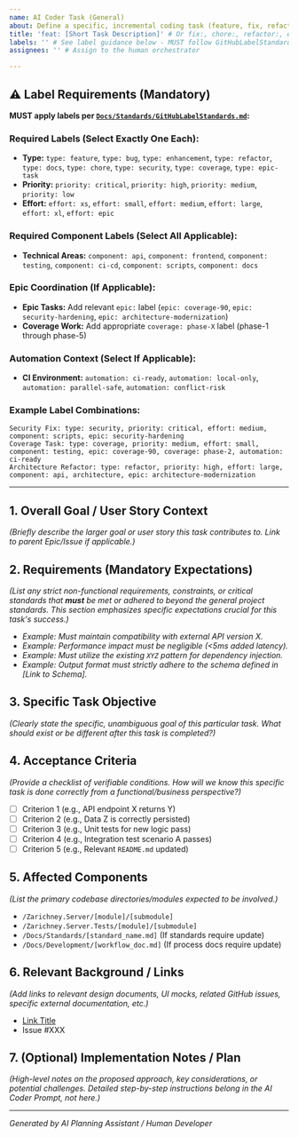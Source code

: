 ```yaml
---
name: AI Coder Task (General)
about: Define a specific, incremental coding task (feature, fix, refactor) suitable for delegation to an AI Coder agent.
title: 'feat: [Short Task Description]' # Or fix:, chore:, refactor:, etc.
labels: '' # See label guidance below - MUST follow GitHubLabelStandards.md
assignees: '' # Assign to the human orchestrator

---
```


## ⚠️ Label Requirements (Mandatory)

**MUST apply labels per [`Docs/Standards/GitHubLabelStandards.md`](../Standards/GitHubLabelStandards.md):**

### **Required Labels (Select Exactly One Each):**
- **Type:** `type: feature`, `type: bug`, `type: enhancement`, `type: refactor`, `type: docs`, `type: chore`, `type: security`, `type: coverage`, `type: epic-task`
- **Priority:** `priority: critical`, `priority: high`, `priority: medium`, `priority: low`
- **Effort:** `effort: xs`, `effort: small`, `effort: medium`, `effort: large`, `effort: xl`, `effort: epic`

### **Required Component Labels (Select All Applicable):**
- **Technical Areas:** `component: api`, `component: frontend`, `component: testing`, `component: ci-cd`, `component: scripts`, `component: docs`

### **Epic Coordination (If Applicable):**
- **Epic Tasks:** Add relevant `epic:` label (`epic: coverage-90`, `epic: security-hardening`, `epic: architecture-modernization`)
- **Coverage Work:** Add appropriate `coverage: phase-X` label (phase-1 through phase-5)

### **Automation Context (Select If Applicable):**
- **CI Environment:** `automation: ci-ready`, `automation: local-only`, `automation: parallel-safe`, `automation: conflict-risk`

### **Example Label Combinations:**
```
Security Fix: type: security, priority: critical, effort: medium, component: scripts, epic: security-hardening
Coverage Task: type: coverage, priority: medium, effort: small, component: testing, epic: coverage-90, coverage: phase-2, automation: ci-ready  
Architecture Refactor: type: refactor, priority: high, effort: large, component: api, architecture, epic: architecture-modernization
```

---

## 1. Overall Goal / User Story Context

*(Briefly describe the larger goal or user story this task contributes to. Link to parent Epic/Issue if applicable.)*

## 2. Requirements (Mandatory Expectations)

*(List any strict non-functional requirements, constraints, or critical standards that **must** be met or adhered to beyond the general project standards. This section emphasizes specific expectations crucial for this task's success.)*

- *Example: Must maintain compatibility with external API version X.*
- *Example: Performance impact must be negligible (<5ms added latency).*
- *Example: Must utilize the existing `XYZ` pattern for dependency injection.*
- *Example: Output format must strictly adhere to the schema defined in [Link to Schema].*

## 3. Specific Task Objective

*(Clearly state the specific, unambiguous goal of *this* particular task. What should exist or be different after this task is completed?)*

## 4. Acceptance Criteria

*(Provide a checklist of verifiable conditions. How will we know this specific task is done correctly from a functional/business perspective?)*

- [ ] Criterion 1 (e.g., API endpoint X returns Y)
- [ ] Criterion 2 (e.g., Data Z is correctly persisted)
- [ ] Criterion 3 (e.g., Unit tests for new logic pass)
- [ ] Criterion 4 (e.g., Integration test scenario A passes)
- [ ] Criterion 5 (e.g., Relevant `README.md` updated)

## 5. Affected Components

*(List the primary codebase directories/modules expected to be involved.)*

- `/Zarichney.Server/[module]/[submodule]`
- `/Zarichney.Server.Tests/[module]/[submodule]`
- `/Docs/Standards/[standard_name.md]` (If standards require update)
- `/Docs/Development/[workflow_doc.md]` (If process docs require update)

## 6. Relevant Background / Links

*(Add links to relevant design documents, UI mocks, related GitHub issues, specific external documentation, etc.)*

- [Link Title](URL)
- Issue #XXX

## 7. (Optional) Implementation Notes / Plan

*(High-level notes on the proposed approach, key considerations, or potential challenges. Detailed step-by-step instructions belong in the AI Coder Prompt, not here.)*

---
*Generated by AI Planning Assistant / Human Developer*